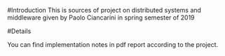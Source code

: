 #Introduction
This is sources of project on distributed systems and middleware given by Paolo Ciancarini in spring semester of 2019

#Details

You can find implementation notes in pdf report according to the project.